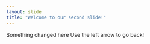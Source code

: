 ```yaml
---
layout: slide
title: "Welcome to our second slide!"
---
```

Something changed here
Use the left arrow to go back!
